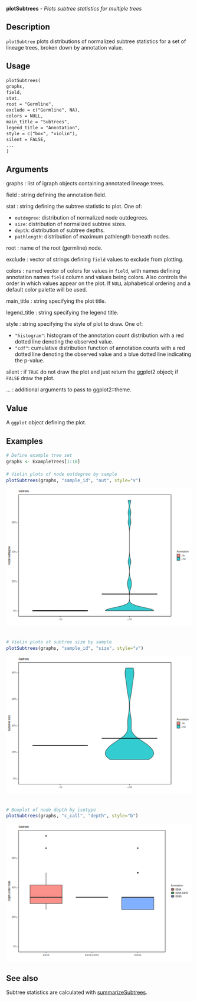 **plotSubtrees** - *Plots subtree statistics for multiple trees*

Description
--------------------

`plotSubtree` plots distributions of normalized subtree statistics for a 
set of lineage trees, broken down by annotation value.


Usage
--------------------
```
plotSubtrees(
graphs,
field,
stat,
root = "Germline",
exclude = c("Germline", NA),
colors = NULL,
main_title = "Subtrees",
legend_title = "Annotation",
style = c("box", "violin"),
silent = FALSE,
...
)
```

Arguments
-------------------

graphs
:   list of igraph objects containing annotated lineage trees.

field
:   string defining the annotation field.

stat
:   string defining the subtree statistic to plot. One of:

+ `outdegree`:   distribution of normalized node 
outdegrees.
+ `size`:        distribution of normalized subtree sizes.
+ `depth`:       distribution of subtree depths.
+ `pathlength`:  distribution of maximum pathlength 
beneath nodes.


root
:   name of the root (germline) node.

exclude
:   vector of strings defining `field` values to exclude from
plotting.

colors
:   named vector of colors for values in `field`, with 
names defining annotation names `field` column and values
being colors. Also controls the order in which values appear on the
plot. If `NULL` alphabetical ordering and a default color palette 
will be used.

main_title
:   string specifying the plot title.

legend_title
:   string specifying the legend title.

style
:   string specifying the style of plot to draw. One of:

+  `"histogram"`:  histogram of the annotation count 
distribution with a red dotted line
denoting the observed value.
+  `"cdf"`:        cumulative distribution function 
of annotation counts with a red 
dotted line denoting the observed 
value and a blue dotted line 
indicating the p-value.


silent
:   if `TRUE` do not draw the plot and just return the ggplot2 
object; if `FALSE` draw the plot.

...
:   additional arguments to pass to ggplot2::theme.




Value
-------------------

A `ggplot` object defining the plot.



Examples
-------------------

```R
# Define example tree set
graphs <- ExampleTrees[1:10]

# Violin plots of node outdegree by sample
plotSubtrees(graphs, "sample_id", "out", style="v")

```

![2](plotSubtrees-2.png)

```R

# Violin plots of subtree size by sample
plotSubtrees(graphs, "sample_id", "size", style="v")

```

![4](plotSubtrees-4.png)

```R

# Boxplot of node depth by isotype
plotSubtrees(graphs, "c_call", "depth", style="b")
```

![6](plotSubtrees-6.png)


See also
-------------------

Subtree statistics are calculated with [summarizeSubtrees](summarizeSubtrees.md).






